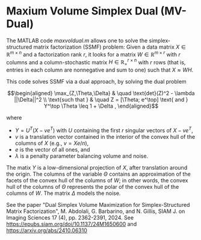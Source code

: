 # Maxium Volume Simplex Dual (MV-Dual) 
 
The MATLAB code *maxvoldual.m* allows one to solve the simplex-structured matrix factorization (SSMF) problem: Given a data matrix $X \in \mathbb{R}^{m \times n}$ and a factorization rank $r$, it looks for a matrix $W \in \mathbb{R}^{m \times r}$ with $r$ columns and a column-stochastic matrix $H \in \mathbb{R}^{r \times n}_+$ with $r$ rows (that is, entries in each column are nonnegative and sum to one) such that $X \approx WH$. 

This code solves SSMF via a dual approach, by solving the dual problem

```math
\begin{aligned} \max_{Z,\Theta,\Delta} & \quad \text{det}(Z)^2 - \lambda ||\Delta||^2 \\
 \text{such that } &  \quad Z = [\Theta; e^\top] \text{ and } Y^\top \Theta \leq 1 + \Delta , 
\end{aligned}
```

where 
- $Y = U^T (X-v e^T)$ with $U$ containing the first $r$ singular vectors of $X-v e^T$,
- $v$ is a translation vector contained in the interior of the convex hull of the columns of $X$ (e.g., $v = Xe/n$),
- $e$ is the vector of all ones, and 
- $\lambda$ is a penalty parameter balancing volume and noise.

The matix $Y$ is a low-dimensional projection of $X$, after translation around the origin. The columns of the variable $\Theta$ contains an approximation of the facets of the convex hull of the columns of $W$; in other words, the convex hull of the columns of $\Theta$ represents the polar of the convex hull of the columns of $W$. The matrix $\Delta$ models the noise.  

See the paper "Dual Simplex Volume Maximization for Simplex-Structured Matrix Factorization", M. Abdolali, G. Barbarino, and N. Gillis, SIAM J. on Imaging Sciences 17 (4), pp. 2362-2391, 2024. 
See https://epubs.siam.org/doi/10.1137/24M1650600 and https://arxiv.org/abs/2410.06310
